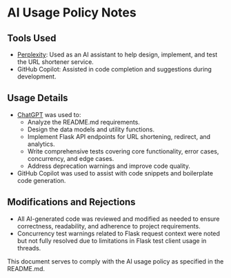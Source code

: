 # AI Usage Policy Notes

## Tools Used
- [Perplexity](https://www.perplexity.ai/): Used as an AI assistant to help design, implement, and test the URL shortener service.
- GitHub Copilot: Assisted in code completion and suggestions during development.

## Usage Details
- [ChatGPT](https://www.perplexity.ai/) was used to:
  - Analyze the README.md requirements.
  - Design the data models and utility functions.
  - Implement Flask API endpoints for URL shortening, redirect, and analytics.
  - Write comprehensive tests covering core functionality, error cases, concurrency, and edge cases.
  - Address deprecation warnings and improve code quality.
- GitHub Copilot was used to assist with code snippets and boilerplate code generation.

## Modifications and Rejections
- All AI-generated code was reviewed and modified as needed to ensure correctness, readability, and adherence to project requirements.
- Concurrency test warnings related to Flask request context were noted but not fully resolved due to limitations in Flask test client usage in threads.

This document serves to comply with the AI usage policy as specified in the README.md.
